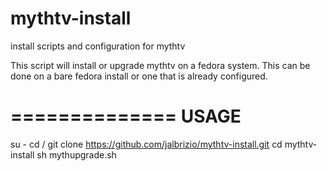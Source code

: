 mythtv-install
==============

install scripts and configuration for mythtv

This script will install or upgrade mythtv on a fedora system.
This can be done on a bare fedora install or one that is already configured.

==============
USAGE
==============
su -
cd /
git clone https://github.com/jalbrizio/mythtv-install.git
cd mythtv-install
sh mythupgrade.sh


